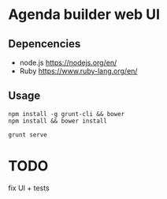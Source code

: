 # Agenda builder web UI

## Depencencies

* node.js https://nodejs.org/en/
* Ruby https://www.ruby-lang.org/en/

## Usage

```
npm install -g grunt-cli && bower
npm install && bower install
```

```
grunt serve
```

# TODO
fix UI + tests
